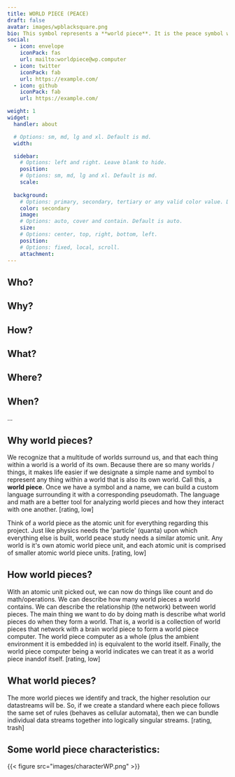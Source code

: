 ```yaml
---
title: WORLD PIECE (PEACE)
draft: false
avatar: images/wpblacksquare.png
bio: This symbol represents a **world piece**. It is the peace symbol with a capital 'W' overlayed. This symbol is trademarked, but not registered. This symbol may also be used to symbolize **world peace**.
social:
  - icon: envelope
    iconPack: fas
    url: mailto:worldpiece@wp.computer
  - icon: twitter
    iconPack: fab
    url: https://example.com/
  - icon: github
    iconPack: fab
    url: https://example.com/

weight: 1
widget:
  handler: about

  # Options: sm, md, lg and xl. Default is md.
  width:

  sidebar:
    # Options: left and right. Leave blank to hide.
    position:
    # Options: sm, md, lg and xl. Default is md.
    scale:
  
  background:
    # Options: primary, secondary, tertiary or any valid color value. Default is primary.
    color: secondary
    image:
    # Options: auto, cover and contain. Default is auto.
    size:
    # Options: center, top, right, bottom, left.
    position:
    # Options: fixed, local, scroll.
    attachment: 
---
```


## Who?

## Why?

## How?

## What?

## Where?

## When?

...

## Why world pieces?

We recognize that a multitude of worlds surround us, and that each thing within a world is a world of its own. Because there are so many worlds / things, it makes life easier if we designate a simple name and symbol to represent any thing within a world that is also its own world. Call this, a **world piece**. Once we have a symbol and a name, we can build a custom language surrounding it with a corresponding pseudomath. The language and math are a better tool for analyzing world pieces and how they interact with one another. [rating, low]

Think of a world piece as the atomic unit for everything regarding this project. Just like physics needs the 'particle' (quanta) upon which everything else is built, world peace study needs a similar atomic unit. Any world is it's own atomic world piece unit, and each atomic unit is comprised of smaller atomic world piece units. [rating, low]

## How world pieces? 

With an atomic unit picked out, we can now do things like count and do math/operations. We can describe how many world pieces a world contains. We can describe the relationship (the network) between world pieces. The main thing we want to do by doing math is describe what world pieces do when they form a world. That is, a world is a collection of world pieces that network with a brain world piece to form a world piece computer. The world piece computer as a whole (plus the ambient environment it is embedded in) is equivalent to the world itself. Finally, the world piece computer being a world indicates we can treat it as a world piece inandof itself. [rating, low]

## What world pieces?

The more world pieces we identify and track, the higher resolution our datastreams will be. So, if we create a standard where each piece follows the same set of rules (behaves as cellular automata), then we can bundle individual data streams together into logically singular streams. [rating, trash]


## Some world piece characteristics:

{{< figure src="images/characterWP.png" >}}
